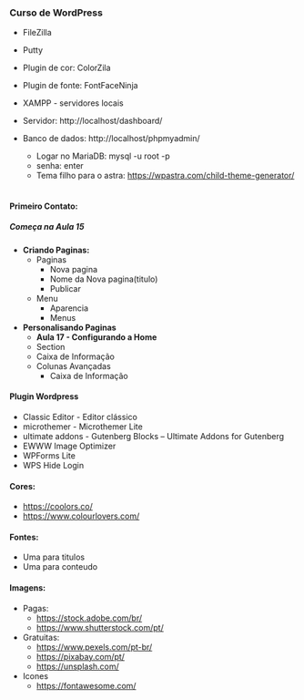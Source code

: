 ### Curso de WordPress

- FileZilla
- Putty
- Plugin de cor: ColorZila
- Plugin de fonte: FontFaceNinja
- XAMPP - servidores locais

- Servidor: http://localhost/dashboard/ <br>
- Banco de dados: http://localhost/phpmyadmin/ <br>
  - Logar no MariaDB: mysql -u root -p <br>
  - senha: enter <br>
  - Tema filho para o astra: https://wpastra.com/child-theme-generator/
  <br>
  
#### Primeiro Contato:
##### Começa na **Aula 15**
- **Criando Paginas:**
   - Paginas
      - Nova pagina
      - Nome da Nova pagina(titulo)
      - Publicar
   - Menu
      - Aparencia
      - Menus
- **Personalisando Paginas**
   - **Aula 17 - Configurando a Home**
   - Section
   - Caixa de Informação
   - Colunas Avançadas
      - Caixa de Informação
  
#### Plugin Wordpress
  - Classic Editor - Editor clássico
  - microthemer - Microthemer Lite
  - ultimate addons - Gutenberg Blocks – Ultimate Addons for Gutenberg
  - EWWW Image Optimizer
  - WPForms Lite 
  - WPS Hide Login
  
#### Cores: 
- https://coolors.co/
- https://www.colourlovers.com/

#### Fontes:
- Uma para titulos
- Uma para conteudo

#### Imagens:
- Pagas: 
   - https://stock.adobe.com/br/
   - https://www.shutterstock.com/pt/
- Gratuitas: 
   - https://www.pexels.com/pt-br/
   - https://pixabay.com/pt/
   - https://unsplash.com/
- Icones
   - https://fontawesome.com/
